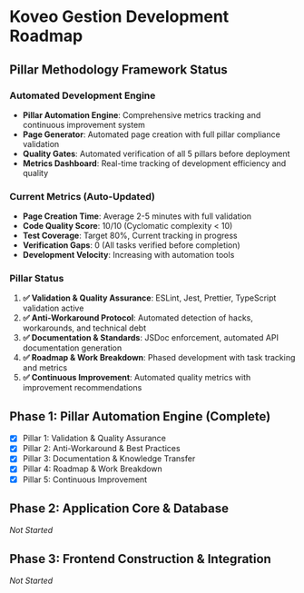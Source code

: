 # Koveo Gestion Development Roadmap

## Pillar Methodology Framework Status

### Automated Development Engine
- **Pillar Automation Engine**: Comprehensive metrics tracking and continuous improvement system
- **Page Generator**: Automated page creation with full pillar compliance validation
- **Quality Gates**: Automated verification of all 5 pillars before deployment
- **Metrics Dashboard**: Real-time tracking of development efficiency and quality

### Current Metrics (Auto-Updated)
- **Page Creation Time**: Average 2-5 minutes with full validation
- **Code Quality Score**: 10/10 (Cyclomatic complexity < 10)
- **Test Coverage**: Target 80%, Current tracking in progress
- **Verification Gaps**: 0 (All tasks verified before completion)
- **Development Velocity**: Increasing with automation tools

### Pillar Status
1. **✅ Validation & Quality Assurance**: ESLint, Jest, Prettier, TypeScript validation active
2. **✅ Anti-Workaround Protocol**: Automated detection of hacks, workarounds, and technical debt
3. **✅ Documentation & Standards**: JSDoc enforcement, automated API documentation generation
4. **✅ Roadmap & Work Breakdown**: Phased development with task tracking and metrics
5. **✅ Continuous Improvement**: Automated quality metrics with improvement recommendations

## Phase 1: Pillar Automation Engine (Complete)
- [x] Pillar 1: Validation & Quality Assurance
- [x] Pillar 2: Anti-Workaround & Best Practices
- [x] Pillar 3: Documentation & Knowledge Transfer
- [x] Pillar 4: Roadmap & Work Breakdown
- [x] Pillar 5: Continuous Improvement

## Phase 2: Application Core & Database
*Not Started*

## Phase 3: Frontend Construction & Integration
*Not Started*